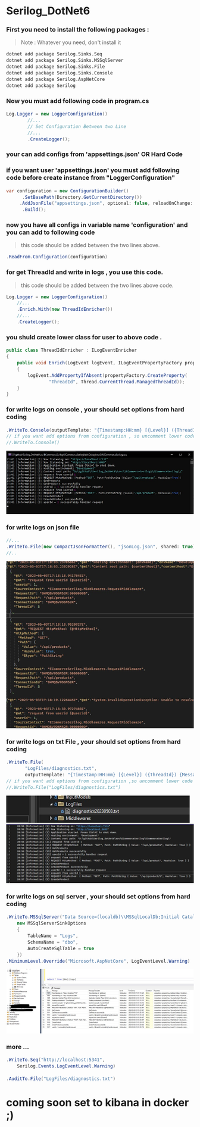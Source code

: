 # Serilog_DotNet6


### First you need to install the following packages :

> Note : Whatever you need, don't install it

``` bash
dotnet add package Serilog.Sinks.Seq
dotnet add package Serilog.Sinks.MSSqlServer
dotnet add package Serilog.Sinks.File
dotnet add package Serilog.Sinks.Console
dotnet add package Serilog.AspNetCore
dotnet add package Serilog
```

### Now you must add following code in program.cs 

```csharp
Log.Logger = new LoggerConfiguration()
        //...
        // Set Configuration Between two Line
        //...
        .CreateLogger();
```
### your can add configs from 'appsettings.json' OR Hard Code
### if you want user 'appsettings.json' you must add following code before create instance from "LoggerConfiguration"
```csharp
var configuration = new ConfigurationBuilder()
      .SetBasePath(Directory.GetCurrentDirectory())
     .AddJsonFile("appsettings.json", optional: false, reloadOnChange: true)
      .Build();
```
### now you have all configs in variable name 'configuration' and you can add to following code
> this code should be added between the two lines above.
```csharp
.ReadFrom.Configuration(configuration)
```
### for get ThreadId and write in logs , you use this code.
> this code should be added between the two lines above code.
```csharp
Log.Logger = new LoggerConfiguration()
    //...
    .Enrich.With(new ThreadIdEnricher())
    //...
    .CreateLogger();
```
### you shuld create lower class for user to above code .
```csharp
public class ThreadIdEnricher : ILogEventEnricher
{
    public void Enrich(LogEvent logEvent, ILogEventPropertyFactory propertyFactory)
    {
        logEvent.AddPropertyIfAbsent(propertyFactory.CreateProperty(
                "ThreadId", Thread.CurrentThread.ManagedThreadId));
    }
}
```
### for write logs on console , your should set options from hard coding
```csharp
.WriteTo.Console(outputTemplate: "{Timestamp:HH:mm} [{Level}] ({ThreadId}) {Message}{NewLine}{Exception}")
// if you want add options from configuration , so uncomment lower code and comment top code .
//.WriteTo.Console()
```
![My Remote Image](https://github.com/nosratifarhad/Serilog_DotNet6/blob/main/imgs/Annotation4.jpg)
### for write logs on json file 
```csharp
//...
.WriteTo.File(new CompactJsonFormatter(), "jsonLog.json", shared: true)
//..
```
![My Remote Image](https://github.com/nosratifarhad/Serilog_DotNet6/blob/main/imgs/Annotation5.jpg)

### for write logs on txt File , your should set options from hard coding
```csharp
.WriteTo.File(
       "LogFiles/diagnostics.txt",
       outputTemplate: "{Timestamp:HH:mm} [{Level}] ({ThreadId}) {Message}{NewLine}{Exception}")
// if you want add options from configuration ,so uncomment lower code and comment top code .
//.WriteTo.File("LogFiles/diagnostics.txt")
```
![My Remote Image](https://github.com/nosratifarhad/Serilog_DotNet6/blob/main/imgs/Annotation3.jpg)
![My Remote Image](https://github.com/nosratifarhad/Serilog_DotNet6/blob/main/imgs/Annotation2.jpg)
### for write logs on sql server , your should set options from hard coding
```csharp
.WriteTo.MSSqlServer("Data Source=(localdb)\\MSSqlLocalDb;Initial Catalog=LoggingDb;persist security info=True;",
    new MSSqlServerSinkOptions
    {
        TableName = "Logs",
        SchemaName = "dbo",
        AutoCreateSqlTable = true
    })
.MinimumLevel.Override("Microsoft.AspNetCore", LogEventLevel.Warning)
```
![My Remote Image](https://github.com/nosratifarhad/Serilog_DotNet6/blob/main/imgs/Annotation.jpg)
### more ...
```csharp
.WriteTo.Seq("http://localhost:5341",
    Serilog.Events.LogEventLevel.Warning)

.AuditTo.File("LogFiles/diagnostics.txt")
```
# coming soon set to kibana in docker ;)


